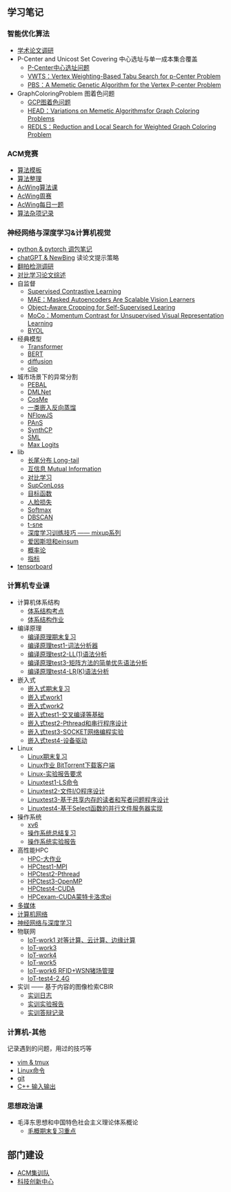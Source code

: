 ## 学习笔记
### 智能优化算法
- [学术论文调研](学术论文调研.md)
- P-Center and Unicost Set Covering 中心选址与单一成本集合覆盖
	- [P-Center中心选址问题](P-Center中心选址问题.md)
	- [VWTS：Vertex Weighting-Based Tabu Search for p-Center Problem](VWTS：Vertex%20Weighting-Based%20Tabu%20Search%20for%20p-Center%20Problem.md)
	- [PBS：A Memetic Genetic Algorithm for the Vertex P-center Problem](PBS：A%20Memetic%20Genetic%20Algorithm%20for%20the%20Vertex%20P-center%20Problem.md)
- GraphColoringProblem 图着色问题
	- [GCP图着色问题](GCP图着色问题.md)
	- [HEAD：Variations on Memetic Algorithmsfor Graph Coloring Problems](HEAD：Variations%20on%20Memetic%20Algorithmsfor%20Graph%20Coloring%20Problems.md)
	- [REDLS：Reduction and Local Search for Weighted Graph Coloring Problem](REDLS：Reduction%20and%20Local%20Search%20for%20Weighted%20Graph%20Coloring%20Problem.md)

### ACM竞赛
- [算法模板](算法模板.md)
- [算法整理](算法整理.md)
- [AcWing算法课](AcWing算法课.md)
- [AcWing周赛](AcWing周赛.md)
- [AcWing每日一题](AcWing每日一题.md)
- [算法杂项记录](算法杂项记录.md)

### 神经网络与深度学习&计算机视觉
- [python & pytorch 调包笔记](python%20&%20pytorch%20调包笔记.md)
- [chatGPT & NewBing](chatGPT%20&%20NewBing.md) 读论文提示策略
- [翻拍检测调研](%E7%BF%BB%E6%8B%8D%E6%A3%80%E6%B5%8B%E8%B0%83%E7%A0%94.md)
- [对比学习论文综述](%E5%AF%B9%E6%AF%94%E5%AD%A6%E4%B9%A0%E8%AE%BA%E6%96%87%E7%BB%BC%E8%BF%B0.md)
- 自监督
	- [Supervised Contrastive Learning](Supervised%20Contrastive%20Learning.md)
	- [MAE：Masked Autoencoders Are Scalable Vision Learners](MAE：Masked%20Autoencoders%20Are%20Scalable%20Vision%20Learners.md)
	- [Object-Aware Cropping for Self-Supervised Learing](Object-Aware%20Cropping%20for%20Self-Supervised%20Learing.md)
	- [MoCo：Momentum Contrast for Unsupervised Visual Representation Learning](MoCo：Momentum%20Contrast%20for%20Unsupervised%20Visual%20Representation%20Learning.md)
	- [BYOL](BYOL.md)
- 经典模型
	- [Transformer](Transformer.md)
	- [BERT](BERT.md)
	- [diffusion](diffusion.md)
	- [clip](clip.md)
- 城市场景下的异常分割
	- [PEBAL](PEBAL.md)
	- [DMLNet](DMLNet.md)
	- [CosMe](CosMe.md)
	- [一类嵌入反向蒸馏](一类嵌入反向蒸馏.md)
	- [NFlowJS](NFlowJS.md)
	- [PAnS](PAnS.md)
	- [SynthCP](SynthCP.md)
	- [SML](SML.md)
	- [Max Logits](Max%20Logits.md)
- lib
	- [长尾分布 Long-tail](长尾分布%20Long-tail.md)
	- [互信息 Mutual Information](互信息%20Mutual%20Information.md)
	- [对比学习](对比学习.md)
	- [SupConLoss](SupConLoss.md)
	- [目标函数](目标函数.md)
	- [人脸损失](人脸损失.md)
	- [Softmax](Softmax.md)
	- [DBSCAN](DBSCAN.md)
	- [t-sne](t-sne.md)
	- [深度学习训练技巧 —— mixup系列](深度学习训练技巧%20——%20mixup系列.md)
	- [爱因斯坦和einsum](爱因斯坦和einsum.md)
	- [概率论](概率论.md)
	- [指标](%E6%8C%87%E6%A0%87.md)
- [tensorboard](tensorboard.md)

### 计算机专业课
- 计算机体系结构
	- [体系结构考点](体系结构考点.md)
	- [体系结构作业](体系结构作业.md)
- 编译原理
	- [编译原理期末复习](编译原理期末复习.md)
	- [编译原理test1-词法分析器](编译原理test1.md)
	- [编译原理test2-LL(1)语法分析](编译原理test2.md)
	- [编译原理test3-矩阵方法的简单优先语法分析](编译原理test3.md)
	- [编译原理test4-LR(K)语法分析](编译原理test4.md)
- 嵌入式
	- [嵌入式期末复习](嵌入式期末复习.md)
	- [嵌入式work1](嵌入式work1.md)
	- [嵌入式work2](嵌入式work2.md)
	- [嵌入式test1-交叉编译等基础](嵌入式test1.md)
	- [嵌入式test2-Pthread和串行程序设计](嵌入式test2.md)
	- [嵌入式test3-SOCKET网络编程实验](嵌入式test3.md)
	- [嵌入式test4-设备驱动](嵌入式test4.md)
- Linux
	- [Linux期末复习](Linux期末复习.md)
	- [Linux作业 BitTorrent下载客户端](Linux作业%20BitTorrent下载客户端.md)
	- [Linux-实验报告要求](Linux-实验报告要求.md)
	- [Linuxtest1-LS命令](Linuxtest1.md)
	- [Linuxtest2-文件I/O程序设计](Linuxtest2.md)
	- [Linuxtest3-基于共享内存的读者和写者问题程序设计](Linuxtest3.md)
	- [Linuxtest4-基于Select函数的并行文件服务器实现](Linuxtest4.md)
- 操作系统
	- [xv6](xv6.md)
	- [操作系统总结复习](操作系统总结复习.md)
	- [操作系统实验报告](操作系统实验报告.md)
- 高性能HPC
	- [HPC-大作业](HPC-大作业.md)
	- [HPCtest1-MPI](HPCtest1-MPI.md)
	- [HPCtest2-Pthread](HPCtest2-Pthread.md)
	- [HPCtest3-OpenMP](HPCtest3-OpenMP.md)
	- [HPCtest4-CUDA](HPCtest4-CUDA.md)
	- [HPCexam-CUDA蒙特卡洛求pi](HPCexam-CUDA蒙特卡洛求pi.md)
- [多媒体](多媒体期末复习.md)
- [计算机网络](计算计网络复习.md)
- [神经网络与深度学习](神经网络与深度学习期末复习.md)
- 物联网
	- [IoT-work1 对等计算、云计算、边缘计算](IoT-work1%20对等计算、云计算、边缘计算.md)
	- [IoT-work3](IoT-work3.md)
	- [IoT-work4](IoT-work4.md)
	- [IoT-work5](IoT-work5.md)
	- [IoT-work6 RFID+WSN猪场管理](IoT-work6%20RFID+WSN猪场管理.md)
	- [IoT-test4-2.4G](IoT-test4-2.4G.md)
- 实训 —— 基于内容的图像检索CBIR
	- [实训日志](实训日志.md)
	- [实训实验报告](实训实验报告.md)
	- [实训答辩记录](实训答辩记录.md)

### 计算机-其他
记录遇到的问题，用过的技巧等
- [vim & tmux](vim%20&%20tmux.md)
- [Linux命令](Linux%E5%91%BD%E4%BB%A4.md)
- [git](git.md)
- [C++ 输入输出](C++%20输入输出.md)


### 思想政治课
- 毛泽东思想和中国特色社会主义理论体系概论
	- [毛概期末复习重点](毛概期末复习重点.md)


## 部门建设
- [ACM集训队](ACM集训队.md)
- [科技创新中心](科技创新中心.md)
